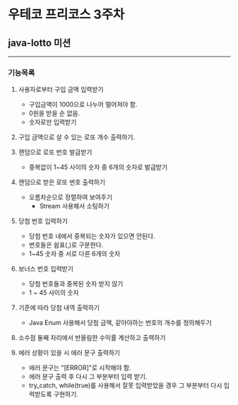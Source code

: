 # 우테코 프리코스 3주차 

## java-lotto 미션

---

### 기능목록

1. 사용자로부터 구입 금액 입력받기

    + 구입금액이 1000으로 나누어 떨어져야 함. 
    + 0원을 받을 순 없음.
    + 숫자로만 입력받기

2. 구입 금액으로 살 수 있는 로또 개수 출력하기.

3. 랜덤으로 로또 번호 발급받기

    + 중복없이 1~45 사이의 숫자 중 6개의 숫자로 발급받기

4. 랜덤으로 받은 로또 번호 출력하기

    + 오름차순으로 정렬하여 보여주기
      + Stream 사용해서 소팅하기

5. 당첨 번호 입력하기

    + 당첨 번호 내에서 중복되는 숫자가 있으면 안된다.
    + 번호들은 쉼표(,)로 구분한다.
    + 1~45 숫자 중 서로 다른 6개의 숫자

6. 보너스 번호 입력받기

    + 당첨 번호들과 중복된 숫자 받지 않기
    + 1 ~ 45 사이의 숫자

7. 기준에 따라 당첨 내역 출력하기
   + Java Enum 사용해서 당첨 금액, 같아야하는 번호의 개수를 정의해두기

8. 소수점 둘째 자리에서 반올림한 수익률 계산하고 출력하기

9. 에러 상황이 있을 시 에러 문구 출력하기
    + 에러 문구는 "[ERROR]"로 시작해야 함.
    + 에러 문구 출력 후 다시 그 부분부터 입력 받기.
    + try_catch, while(true)를 사용해서 잘못 입력받았을 경우 그 부분부터 다시 입력받도록 구현하기.